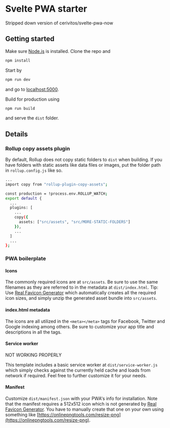 <!-- ![icon](https://github.com/OliwerDrywa/svelte-pwa-template/blob/master/src/assets/favicon-32x32.png) -->
Svelte PWA starter
=============

Stripped down version of cerivitos/svelte-pwa-now

## Getting started

Make sure [Node.js](https://nodejs.org) is installed. Clone the repo and

```bash
npm install
```

Start by

```bash
npm run dev
```

and go to [localhost:5000](http://localhost:5000).

Build for production using

```bash
npm run build
```

and serve the `dist` folder.

## Details

### Rollup copy assets plugin

By default, Rollup does not copy static folders to `dist` when building. If you have folders with static assets like data files or images, put the folder path in `rollup.config.js` like so.

```bash
...
import copy from "rollup-plugin-copy-assets";

const production = !process.env.ROLLUP_WATCH;
export default {
  ...
  plugins: [
    ...
    copy({
      assets: ["src/assets", "src/MORE-STATIC-FOLDERS"]
    }),
    ...
  ]
  ...
};
```

### PWA boilerplate

#### Icons

The commonly required icons are at `src/assets`. Be sure to use the same filenames as they are referred to in the metadata at `dist/index.html`. Tip: Use [Real Favicon Generator](https://realfavicongenerator.net/) which automatically creates all the required icon sizes, and simply unzip the generated asset bundle into `src/assets`.

#### index.html metadata

The icons are all utilized in the `<meta></meta>` tags for Facebook, Twitter and Google indexing among others. Be sure to customize your app title and descriptions in all the tags.

#### Service worker

NOT WORKING PROPERLY

This template includes a basic service worker at `dist/service-worker.js` which simply checks against the currently held cache and loads from network if required. Feel free to further customize it for your needs.

#### Manifest

Customize `dist/manifest.json` with your PWA's info for installation. Note that the manifest requires a 512x512 icon which is not generated by [Real Favicon Generator](https://realfavicongenerator.net/). You have to manually create that one on your own using something like [https://onlinepngtools.com/resize-png](https://onlinepngtools.com/resize-png).
